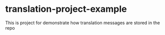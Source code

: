 # translation-project-example
This is project for demonstrate how translation messages are stored in the repo


